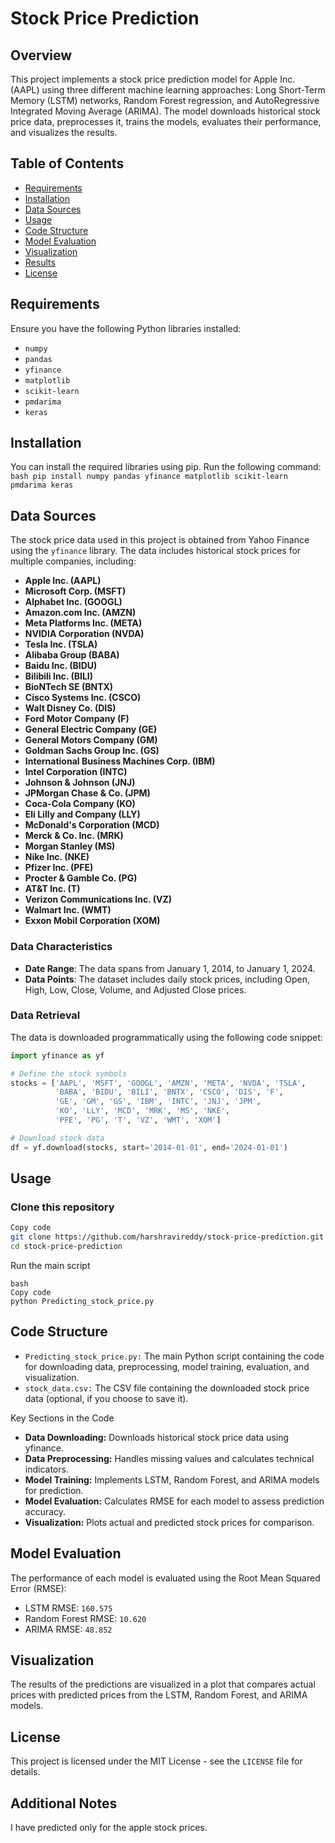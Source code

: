 # Stock Price Prediction

## Overview
This project implements a stock price prediction model for Apple Inc. (AAPL) using three different machine learning approaches: Long Short-Term Memory (LSTM) networks, Random Forest regression, and AutoRegressive Integrated Moving Average (ARIMA). The model downloads historical stock price data, preprocesses it, trains the models, evaluates their performance, and visualizes the results.

## Table of Contents
- [Requirements](#requirements)
- [Installation](#installation)
- [Data Sources](#data-sources)
- [Usage](#usage)
- [Code Structure](#code-structure)
- [Model Evaluation](#model-evaluation)
- [Visualization](#visualization)
- [Results](#results)
- [License](#license)

## Requirements
Ensure you have the following Python libraries installed:
- `numpy`
- `pandas`
- `yfinance`
- `matplotlib`
- `scikit-learn`
- `pmdarima`
- `keras`

## Installation
You can install the required libraries using pip. Run the following command:
```bash pip install numpy pandas yfinance matplotlib scikit-learn pmdarima keras ```

## Data Sources
The stock price data used in this project is obtained from Yahoo Finance using the `yfinance` library. The data includes historical stock prices for multiple companies, including:

- **Apple Inc. (AAPL)**
- **Microsoft Corp. (MSFT)**
- **Alphabet Inc. (GOOGL)**
- **Amazon.com Inc. (AMZN)**
- **Meta Platforms Inc. (META)**
- **NVIDIA Corporation (NVDA)**
- **Tesla Inc. (TSLA)**
- **Alibaba Group (BABA)**
- **Baidu Inc. (BIDU)**
- **Bilibili Inc. (BILI)**
- **BioNTech SE (BNTX)**
- **Cisco Systems Inc. (CSCO)**
- **Walt Disney Co. (DIS)**
- **Ford Motor Company (F)**
- **General Electric Company (GE)**
- **General Motors Company (GM)**
- **Goldman Sachs Group Inc. (GS)**
- **International Business Machines Corp. (IBM)**
- **Intel Corporation (INTC)**
- **Johnson & Johnson (JNJ)**
- **JPMorgan Chase & Co. (JPM)**
- **Coca-Cola Company (KO)**
- **Eli Lilly and Company (LLY)**
- **McDonald's Corporation (MCD)**
- **Merck & Co. Inc. (MRK)**
- **Morgan Stanley (MS)**
- **Nike Inc. (NKE)**
- **Pfizer Inc. (PFE)**
- **Procter & Gamble Co. (PG)**
- **AT&T Inc. (T)**
- **Verizon Communications Inc. (VZ)**
- **Walmart Inc. (WMT)**
- **Exxon Mobil Corporation (XOM)**

### Data Characteristics
- **Date Range**: The data spans from January 1, 2014, to January 1, 2024.
- **Data Points**: The dataset includes daily stock prices, including Open, High, Low, Close, Volume, and Adjusted Close prices.

### Data Retrieval
The data is downloaded programmatically using the following code snippet:
```python
import yfinance as yf 

# Define the stock symbols
stocks = ['AAPL', 'MSFT', 'GOOGL', 'AMZN', 'META', 'NVDA', 'TSLA', 
          'BABA', 'BIDU', 'BILI', 'BNTX', 'CSCO', 'DIS', 'F', 
          'GE', 'GM', 'GS', 'IBM', 'INTC', 'JNJ', 'JPM', 
          'KO', 'LLY', 'MCD', 'MRK', 'MS', 'NKE', 
          'PFE', 'PG', 'T', 'VZ', 'WMT', 'XOM']

# Download stock data
df = yf.download(stocks, start='2014-01-01', end='2024-01-01')

```
## Usage
### Clone this repository

```bash
Copy code
git clone https://github.com/harshravireddy/stock-price-prediction.git
cd stock-price-prediction
```
Run the main script

```
bash
Copy code
python Predicting_stock_price.py
```
## Code Structure

- `Predicting_stock_price.py:` The main Python script containing the code for downloading data, preprocessing, model training, evaluation, and visualization.
- `stock_data.csv:` The CSV file containing the downloaded stock price data (optional, if you choose to save it).

Key Sections in the Code

- **Data Downloading:** Downloads historical stock price data using yfinance.
- **Data Preprocessing:** Handles missing values and calculates technical indicators.
- **Model Training:** Implements LSTM, Random Forest, and ARIMA models for prediction.
- **Model Evaluation:** Calculates RMSE for each model to assess prediction accuracy.
- **Visualization:** Plots actual and predicted stock prices for comparison.

## Model Evaluation

The performance of each model is evaluated using the Root Mean Squared Error (RMSE):
- LSTM RMSE:  `160.575`
- Random Forest RMSE: `10.620`
- ARIMA RMSE: `48.852`

## Visualization

The results of the predictions are visualized in a plot that compares actual prices with predicted prices from the LSTM, Random Forest, and ARIMA models.

## License 

This project is licensed under the MIT License - see the `LICENSE` file for details.

## Additional Notes
 I have predicted only for the apple stock prices.



